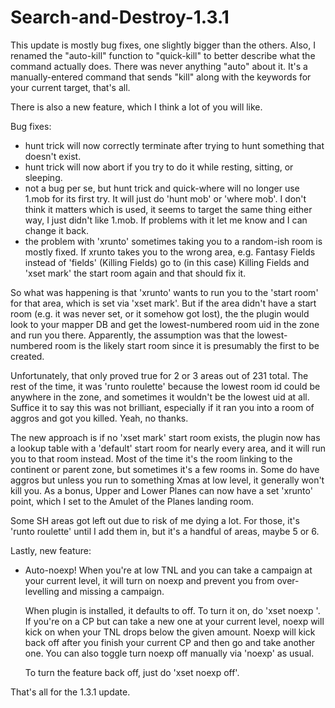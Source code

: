 # Search-and-Destroy-1.3.1

This update is mostly bug fixes, one slightly bigger than the others.  Also, I renamed
the "auto-kill" function to "quick-kill" to better describe what the command actually
does.  There was never anything "auto" about it.  It's a manually-entered command that
sends "kill" along with the keywords for your current target, that's all.

There is also a new feature, which I think a lot of you will like.

Bug fixes:
- hunt trick will now correctly terminate after trying to hunt something that doesn't exist.
- hunt trick will now abort if you try to do it while resting, sitting, or sleeping.
- not a bug per se, but hunt trick and quick-where will no longer use 1.mob for its first
try.  It will just do 'hunt mob' or 'where mob'.  I don't think it matters which is used,
it seems to target the same thing either way, I just didn't like 1.mob.  If problems with
it let me know and I can change it back.
- the problem with 'xrunto' sometimes taking you to a random-ish room is mostly fixed. If 
xrunto takes you to the wrong area, e.g. Fantasy Fields instead of 'fields' (Killing Fields)
go to (in this case) Killing Fields and 'xset mark' the start room again and that should fix it.

So what was happening is that 'xrunto' wants to run you to the 'start room' for that 
area, which is set via 'xset mark'.  But if the area didn't have a start room (e.g. it
was never set, or it somehow got lost), the the plugin would look to your mapper DB
and get the lowest-numbered room uid in the zone and run you there.  Apparently, 
the assumption was that the lowest-numbered room is the likely start room since it
is presumably the first to be created.

Unfortunately, that only proved true for 2 or 3 areas out of 231 total. The rest
of the time, it was 'runto roulette' because the lowest room id could be anywhere
in the zone, and sometimes it wouldn't be the lowest uid at all.  Suffice it to say
this was not brilliant, especially if it ran you into a room of aggros and
got you killed.  Yeah, no thanks.

The new approach is if no 'xset mark' start room exists, the plugin now has a
lookup table with a 'default' start room for nearly every area, and it will
run you to that room instead.  Most of the time it's the room linking to the
continent or parent zone, but sometimes it's a few rooms in.  Some do have aggros
but unless you run to something Xmas at low level, it generally won't kill you.  As
a bonus, Upper and Lower Planes can now have a set 'xrunto' point, which I set to
the Amulet of the Planes landing room.

Some SH areas got left out due to risk of me dying a lot.  For those, it's 'runto roulette'
until I add them in, but it's a handful of areas, maybe 5 or 6.
 
 
Lastly, new feature:
 - Auto-noexp!  When you're at low TNL and you can take a campaign at your current level, 
 it will turn on noexp and prevent you from over-levelling and missing a campaign.

   When plugin is installed, it defaults to off.  To turn it on, do 'xset noexp <amount>'.
 If you're on a CP but can take a new one at your current level, noexp will kick on 
 when your TNL drops below the given amount.  Noexp will kick back off after you finish
 your current CP and then go and take another one.  You can also toggle turn noexp off 
 manually via 'noexp' as usual.
 
   To turn the feature back off, just do 'xset noexp off'.
   
 That's all for the 1.3.1 update.
